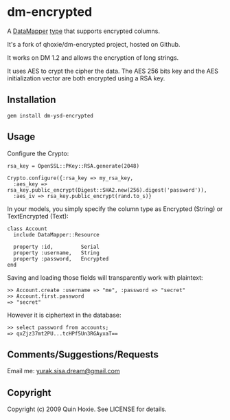 dm-encrypted
======
A [DataMapper](http://github.com/datamapper/data_mapper)
[type](http://github.com/datamapper/dm-more/tree/master/dm-types) that supports
encrypted columns.

It's a fork of qhoxie/dm-encrypted project, hosted on Github. 

It works on DM 1.2 and allows the encryption of long strings.

It uses AES to crypt the cipher the data. The AES 256 bits key and the AES initialization vector
are both encrypted using a RSA key.


Installation
------------
    gem install dm-ysd-encrypted 

Usage
-----
Configure the Crypto:
    
    rsa_key = OpenSSL::PKey::RSA.generate(2048) 

    Crypto.configure({:rsa_key => my_rsa_key,
      :aes_key => rsa_key.public_encrypt(Digest::SHA2.new(256).digest('password')),
      :aes_iv => rsa_key.public_encrypt(rand.to_s)}

In your models, you simply specify the column type as Encrypted (String) or TextEncrypted (Text):

    class Account
      include DataMapper::Resource

      property :id,         Serial
      property :username,   String
      property :password,   Encrypted
    end

Saving and loading those fields will transparently work with plaintext:

    >> Account.create :username => "me", :password => "secret"
    >> Account.first.password
    => "secret"

However it is ciphertext in the database:

    >> select password from accounts;
    => qxZjz37mt2PU...tcHPf5Un3RGAyxaT==

Comments/Suggestions/Requests
----------------------------
Email me: yurak.sisa.dream@gmail.com

Copyright
---------
Copyright (c) 2009 Quin Hoxie. See LICENSE for details.
